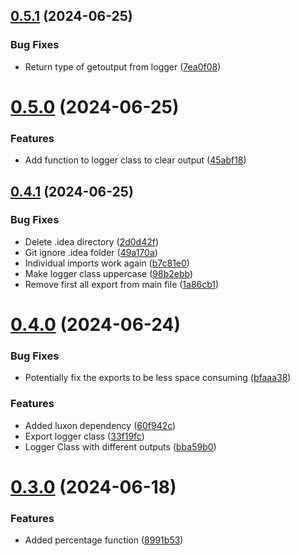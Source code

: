## [0.5.1](https://github.com/konotorii/useful-functions-ts/compare/v0.5.0...v0.5.1) (2024-06-25)


### Bug Fixes

* Return type of getoutput from logger ([7ea0f08](https://github.com/konotorii/useful-functions-ts/commit/7ea0f083319d566e380f55d3273880a50d4c945e))



# [0.5.0](https://github.com/konotorii/useful-functions-ts/compare/v0.4.1...v0.5.0) (2024-06-25)


### Features

* Add function to logger class to clear output ([45abf18](https://github.com/konotorii/useful-functions-ts/commit/45abf18aca3555a7cff005019be6da482e88a1ba))



## [0.4.1](https://github.com/konotorii/useful-functions-ts/compare/v0.4.0...v0.4.1) (2024-06-25)


### Bug Fixes

* Delete .idea directory ([2d0d42f](https://github.com/konotorii/useful-functions-ts/commit/2d0d42fcab57c25a08e14f6f6e2fb7b0eca54698))
* Git ignore .idea folder ([49a170a](https://github.com/konotorii/useful-functions-ts/commit/49a170aea7b800b66ddf4798bc2839bd0dac5319))
* Individual imports work again ([b7c81e0](https://github.com/konotorii/useful-functions-ts/commit/b7c81e0cbc58f09eef71f710ecec1c3dc946e3a1))
* Make logger class uppercase ([98b2ebb](https://github.com/konotorii/useful-functions-ts/commit/98b2ebbd244c448b53dc9fc88f28429681c91e2d))
* Remove first all export from main file ([1a86cb1](https://github.com/konotorii/useful-functions-ts/commit/1a86cb19545daabc3335bcbb9ea97bad3560c716))



# [0.4.0](https://github.com/konotorii/useful-functions-ts/compare/v0.3.0...v0.4.0) (2024-06-24)


### Bug Fixes

* Potentially fix the exports to be less space consuming ([bfaaa38](https://github.com/konotorii/useful-functions-ts/commit/bfaaa384472ef3e086c734c421c7a20051de0042))


### Features

* Added luxon dependency ([60f942c](https://github.com/konotorii/useful-functions-ts/commit/60f942cd387d68a795bfa6f5e30c251746487aa2))
* Export logger class ([33f19fc](https://github.com/konotorii/useful-functions-ts/commit/33f19fce29cf7dce17e9d179c41266d9c97dea0c))
* Logger Class with different outputs ([bba59b0](https://github.com/konotorii/useful-functions-ts/commit/bba59b0015bb6293de48caf53420afaef089e6b7))



# [0.3.0](https://github.com/konotorii/useful-functions-ts/compare/v0.2.2...v0.3.0) (2024-06-18)


### Features

* Added percentage function ([8991b53](https://github.com/konotorii/useful-functions-ts/commit/8991b53fcdfb6366781a179cbb14bfb3d85db647))




